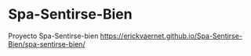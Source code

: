 # Spa-Sentirse-Bien
Proyecto Spa-Sentirse-bien
https://erickvaernet.github.io/Spa-Sentirse-Bien/spa-sentirse-bien/
